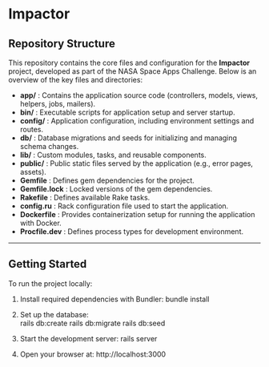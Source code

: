 # Impactor

## Repository Structure

This repository contains the core files and configuration for the **Impactor** project, developed as part of the NASA Space Apps Challenge. Below is an overview of the key files and directories:

- **app/** : Contains the application source code (controllers, models, views, helpers, jobs, mailers).
- **bin/** : Executable scripts for application setup and server startup.
- **config/** : Application configuration, including environment settings and routes.
- **db/** : Database migrations and seeds for initializing and managing schema changes.
- **lib/** : Custom modules, tasks, and reusable components.
- **public/** : Public static files served by the application (e.g., error pages, assets).
- **Gemfile** : Defines gem dependencies for the project.
- **Gemfile.lock** : Locked versions of the gem dependencies.
- **Rakefile** : Defines available Rake tasks.
- **config.ru** : Rack configuration file used to start the application.
- **Dockerfile** : Provides containerization setup for running the application with Docker.
- **Procfile.dev** : Defines process types for development environment.

---

## Getting Started

To run the project locally:

1. Install required dependencies with Bundler:
   bundle install

2. Set up the database:   
rails db:create
rails db:migrate
rails db:seed

3. Start the development server:
rails server

4. Open your browser at:
http://localhost:3000
